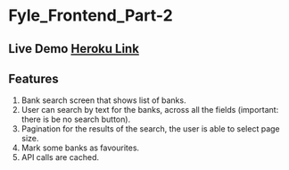 # Fyle_Frontend_Part-2

## Live Demo [Heroku Link](https://fyle-frontend.herokuapp.com/index.html)

## Features

1. Bank search screen that shows list of banks.
2. User can search by text for the banks, across all the fields (important: there is be no search button).
3. Pagination for the results of the search, the user is able to select page size.
4. Mark some banks as favourites.
5. API calls are cached.

